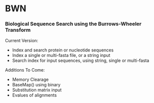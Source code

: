 # BWN

### Biological Sequence Search using the Burrows-Wheeler Transform

Current Version:
 - Index and search protein or nucleotide sequences
 - Index a single or multi-fasta file, or a string input
 - Search index for input sequences, using string, single or multi-fasta

Additions To Come:
 - Memory Clearage
 - BaseMap() using binary
 - Substitution matrix input
 - Evalues of alignments
